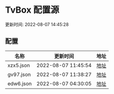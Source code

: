 
# TvBox 配置源

更新时间: 2022-08-07 14:45:28


## 配置

|   名称  | 更新时间  |地址  |
|  ----  | ----  |----  |
|  xzx5.json | 2022-08-07 11:45:54 |[地址](https://box.okeybox.top/tv/xzx5.json) |
|  gv97.json | 2022-08-07 11:38:27 |[地址](https://box.okeybox.top/tv/gv97.json) |
|  edw6.json | 2022-08-07 04:30:05 |[地址](https://box.okeybox.top/tv/edw6.json) |
  
    